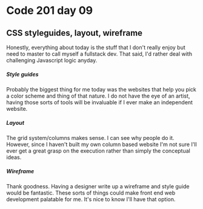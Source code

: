 # Code 201 day 09
## CSS styleguides, layout, wireframe

Honestly, everything about today is the stuff that I don't really enjoy but need to master to call myself a fullstack dev. That said, I'd rather deal with challenging Javascript logic anyday.

##### Style guides
Probably the biggest thing for me today was the websites that help you pick a color scheme and thing of that nature. I do not have the eye of an artist, having those sorts of tools will be invaluable if I ever make an independent website.

##### Layout
The grid system/columns makes sense. I can see why people do it. However, since I haven't built my own column based website I'm not sure I'll ever get a great grasp on the execution rather than simply the conceptual ideas.

##### Wireframe
Thank goodness. Having a designer write up a wireframe and style guide would be fantastic. These sorts of things could make front end web development palatable for me. It's nice to know I'll have that option.
